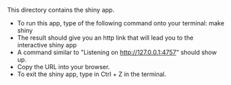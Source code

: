 This directory contains the shiny app.

- To run this app, type of the following command onto your terminal: make shiny
- The result should give you an http link that will lead you to the interactive shiny app
- A command similar to "Listening on http://127.0.0.1:4757" should show up.
- Copy the URL into your browser.
- To exit the shiny app, type in Ctrl + Z in the terminal.
